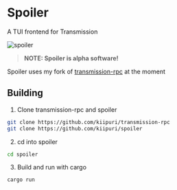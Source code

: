 # Spoiler
A TUI frontend for Transmission

![spoiler](https://user-images.githubusercontent.com/47101041/210192751-df84db10-86d1-41b6-888a-2a651c28a754.gif)

> **NOTE: Spoiler is alpha software!**

Spoiler uses my fork of [transmission-rpc](https://github.com/kiipuri/transmission-rpc) at the moment

## Building

1. Clone transmission-rpc and spoiler
```bash
git clone https://github.com/kiipuri/transmission-rpc
git clone https://github.com/kiipuri/spoiler
```
2. cd into spoiler
```bash
cd spoiler
```

3. Build and run with cargo
```bash
cargo run
```
